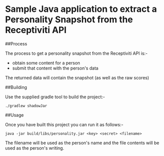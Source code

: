 # Sample Java application to extract a Personality Snapshot from the Receptiviti API

##Process

The process to get a personality snapshot from the Receptiviti API is:-

- obtain some content for a person
- submit that content with the person's data

The returned data will contain the snapshot (as well as the raw scores)

##Building

Use the supplied gradle tool to build the project:-

```./gradlew shadowJar```

##Usage

Once you have built this project you can run it as follows:-

```java -jar build/libs/personality.jar <key> <secret> <filename>```

The filename will be used as the person's name and the file contents will be used as the person's writing.
